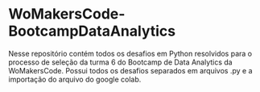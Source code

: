 # WoMakersCode-BootcampDataAnalytics

Nesse repositório contém todos os desafios em Python resolvidos para o processo de seleção da turma 6 do Bootcamp de Data Analytics da WoMakersCode.
Possui todos os desafios separados em arquivos .py e a importação do arquivo do google colab.
